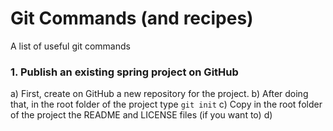 # Git Commands (and recipes)
A list of useful git commands

### 1. Publish an existing spring project on GitHub
a) First, create on GitHub a new repository for the project.
b) After doing that,  in the root folder of the project type
   ``` git init ```
c) Copy in the root folder of the project the README and LICENSE files (if you want to)
d) 

